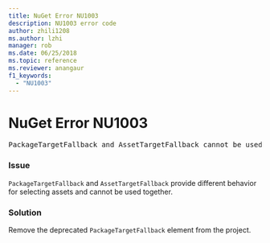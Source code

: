 ```yaml
---
title: NuGet Error NU1003
description: NU1003 error code
author: zhili1208
ms.author: lzhi
manager: rob
ms.date: 06/25/2018
ms.topic: reference
ms.reviewer: anangaur
f1_keywords:
  - "NU1003"
---
```


# NuGet Error NU1003

<pre>PackageTargetFallback and AssetTargetFallback cannot be used together. Remove PackageTargetFallback(deprecated) references from the project environment.</pre>

### Issue
`PackageTargetFallback` and `AssetTargetFallback` provide different behavior for selecting assets and cannot be used together.

### Solution
Remove the deprecated `PackageTargetFallback` element from the project.